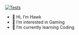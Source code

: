 [![Tests](https://github.com/EnHawk/EnHawk/actions/workflows/tests.yml/badge.svg)](https://github.com/EnHawk/EnHawk/actions/workflows/tests.yml)
- 👋 Hi, I’m Hawk
- 👀 I’m interested in Gaming
- 🌱 I’m currently learning Coding

<!---
EnHawk/EnHawk is a ✨ special ✨ repository because its `README.md` (this file) appears on your GitHub profile.
You can click the Preview link to take a look at your changes.
--->
